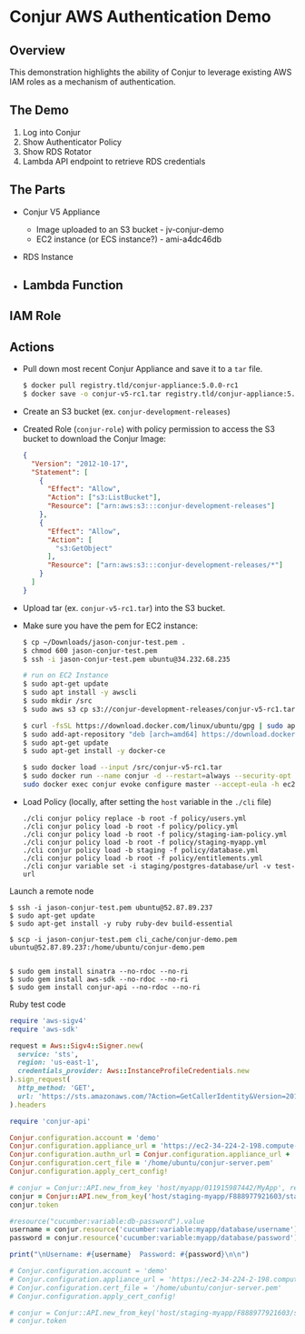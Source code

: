 # Conjur AWS Authentication Demo

## Overview
This demonstration highlights the ability of Conjur to leverage existing AWS IAM roles as a mechanism of authentication.


## The Demo

1. Log into Conjur
2. Show Authenticator Policy
3. Show RDS Rotator
4. Lambda API endpoint to retrieve RDS credentials



## The Parts

* Conjur V5 Appliance
  * Image uploaded to an S3 bucket - jv-conjur-demo
  * EC2 instance (or ECS instance?) - ami-a4dc46db

* RDS Instance

* Lambda Function
  -

IAM Role
  -


## Actions
* Pull down most recent Conjur Appliance and save it to a `tar` file.
  ```sh
  $ docker pull registry.tld/conjur-appliance:5.0.0-rc1
  $ docker save -o conjur-v5-rc1.tar registry.tld/conjur-appliance:5.0.0-rc1
  ```
* Create an S3 bucket (ex. `conjur-development-releases`)
* Created Role (`conjur-role`) with policy permission to access the S3 bucket to download the Conjur Image:
  ```json
  {
    "Version": "2012-10-17",
    "Statement": [
      {
        "Effect": "Allow",
        "Action": ["s3:ListBucket"],
        "Resource": ["arn:aws:s3:::conjur-development-releases"]
      },
      {
        "Effect": "Allow",
        "Action": [
          "s3:GetObject"
        ],
        "Resource": ["arn:aws:s3:::conjur-development-releases/*"]
      }
    ]
  }
  ```

* Upload tar (ex. `conjur-v5-rc1.tar`) into the S3 bucket.
* Make sure you have the pem for EC2 instance:
  ```sh
  $ cp ~/Downloads/jason-conjur-test.pem .
  $ chmod 600 jason-conjur-test.pem
  $ ssh -i jason-conjur-test.pem ubuntu@34.232.68.235

  # run on EC2 Instance
  $ sudo apt-get update
  $ sudo apt install -y awscli
  $ sudo mkdir /src
  $ sudo aws s3 cp s3://conjur-development-releases/conjur-v5-rc1.tar /src/

  $ curl -fsSL https://download.docker.com/linux/ubuntu/gpg | sudo apt-key add -
  $ sudo add-apt-repository "deb [arch=amd64] https://download.docker.com/linux/ubuntu $(lsb_release -cs) stable"
  $ sudo apt-get update
  $ sudo apt-get install -y docker-ce

  $ sudo docker load --input /src/conjur-v5-rc1.tar
  $ sudo docker run --name conjur -d --restart=always --security-opt seccomp:unconfined -p "443:443" -e "CONJUR_AUTHENTICATORS=authn-iam/staging" registry.tld/conjur-appliance:5.0.0-rc1
  sudo docker exec conjur evoke configure master --accept-eula -h ec2-34-224-2-198.compute-1.amazonaws.com -p secret demo
  ```

* Load Policy (locally, after setting the `host` variable in the `./cli` file)
  ```
  ./cli conjur policy replace -b root -f policy/users.yml
  ./cli conjur policy load -b root -f policy/policy.yml
  ./cli conjur policy load -b root -f policy/staging-iam-policy.yml
  ./cli conjur policy load -b root -f policy/staging-myapp.yml
  ./cli conjur policy load -b staging -f policy/database.yml
  ./cli conjur policy load -b root -f policy/entitlements.yml
  ./cli conjur variable set -i staging/postgres-database/url -v test-url
  ```

Launch a remote node
  ```
  $ ssh -i jason-conjur-test.pem ubuntu@52.87.89.237
  $ sudo apt-get update
  $ sudo apt-get install -y ruby ruby-dev build-essential

  $ scp -i jason-conjur-test.pem cli_cache/conjur-demo.pem ubuntu@52.87.89.237:/home/ubuntu/conjur-demo.pem


  $ sudo gem install sinatra --no-rdoc --no-ri
  $ sudo gem install aws-sdk --no-rdoc --no-ri
  $ sudo gem install conjur-api --no-rdoc --no-ri
  ```

Ruby test code
```ruby
require 'aws-sigv4'
require 'aws-sdk'

request = Aws::Sigv4::Signer.new(
  service: 'sts',
  region: 'us-east-1',
  credentials_provider: Aws::InstanceProfileCredentials.new
).sign_request(
  http_method: 'GET',
  url: 'https://sts.amazonaws.com/?Action=GetCallerIdentity&Version=2011-06-15'
).headers

require 'conjur-api'

Conjur.configuration.account = 'demo'
Conjur.configuration.appliance_url = 'https://ec2-34-224-2-198.compute-1.amazonaws.com'
Conjur.configuration.authn_url = Conjur.configuration.appliance_url +  '/authn-iam/staging'
Conjur.configuration.cert_file = '/home/ubuntu/conjur-server.pem'
Conjur.configuration.apply_cert_config!

# conjur = Conjur::API.new_from_key 'host/myapp/011915987442/MyApp', request.to_json
conjur = Conjur::API.new_from_key('host/staging-myapp/F888977921603/staging-myapp-ec2', request.to_json)
conjur.token

#resource("cucumber:variable:db-password").value
username = conjur.resource('cucumber:variable:myapp/database/username').value
password = conjur.resource('cucumber:variable:myapp/database/password').value

print("\nUsername: #{username}  Password: #{password}\n\n")

# Conjur.configuration.account = 'demo'
# Conjur.configuration.appliance_url = 'https://ec2-34-224-2-198.compute-1.amazonaws.com'
# Conjur.configuration.cert_file = '/home/ubuntu/conjur-server.pem'
# Conjur.configuration.apply_cert_config!

# conjur = Conjur::API.new_from_key('host/staging-myapp/F888977921603/staging-myapp-ec2', request.to_json)
# conjur.token
```
